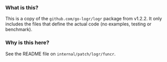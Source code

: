 ### What is this?

This is a copy of the `github.com/go-logr/logr` package from v1.2.2.
It only includes the files that define the actual code (no examples, testing or benchmark).

### Why is this here?

See the README file on `internal/patch/logr/funcr`.
